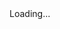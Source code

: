 <html>
<head>
<script>

function setCookie(cname,cvalue,exdays) {
    var d = new Date();
    d.setTime(d.getTime() + (exdays*24*60*60*1000));
    var expires = "expires=" + d.toGMTString();
    document.cookie = cname + "=" + cvalue + ";" + expires + ";path=/";
}

function getCookie(cname) {
    var name = cname + "=";
    var decodedCookie = decodeURIComponent(document.cookie);
    var ca = decodedCookie.split(';');
    for(var i = 0; i < ca.length; i++) {
        var c = ca[i];
        while (c.charAt(0) == ' ') {
            c = c.substring(1);
        }
        if (c.indexOf(name) == 0) {
            return c.substring(name.length, c.length);
        }
    }
    return "";
}

function checkCookie() {
    var vidchoice=getCookie("vid2");
    if (vidchoice==1){window.location.href = "https://ximera.osu.edu/calcvids/o/set2";}
    else if (vidchoice==2){window.location.href = "https://ximera.osu.edu/calcvids/q/set2";}
    else if (vidchoice==3){window.location.href = "https://ximera.osu.edu/calcvids/v/set2";}
    else if (vidchoice==4){window.location.href = "https://ximera.osu.edu/calcvids/c/set2";}
    else {
      var forwardchoice=Math.random();
      if (forwardchoice <= 0.25 ){
        setCookie("vid2", 1, 365);
        checkCookie();
        }
      else if (forwardchoice <= 0.5 ){
        setCookie("vid2", 2, 365);
        checkCookie();
        }
      else if (forwardchoice <= 0.75 ){
        setCookie("vid2", 3, 365);
        checkCookie();
        }
      else {
        setCookie("vid2", 4, 365);
        checkCookie();
        }
      }
}
 

</script>
</head>
<body onload="checkCookie()">
Loading...
</body>
</html>
